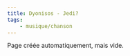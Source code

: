 ```yaml
---
title: Dyonisos - Jedi?
tags:
    - musique/chanson
---
```


Page créée automatiquement, mais vide.

